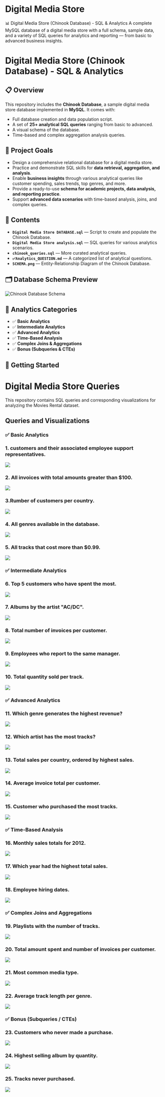#  Digital Media Store
📊 Digital Media Store (Chinook Database) - SQL &amp; Analytics A complete MySQL database of a digital media store with a full schema, sample data, and a variety of SQL queries for analytics and reporting — from basic to advanced business insights.
# Digital Media Store (Chinook Database) - SQL & Analytics

## 📋 Overview
This repository includes the **Chinook Database**, a sample digital media store database implemented in **MySQL**. It comes with:
- Full database creation and data population script.
- A set of **25+ analytical SQL queries** ranging from basic to advanced.
- A visual schema of the database.
- Time-based and complex aggregation analysis queries.

## 🎯 Project Goals
- Design a comprehensive relational database for a digital media store.
- Practice and demonstrate SQL skills for **data retrieval, aggregation, and analysis**.
- Enable **business insights** through various analytical queries like customer spending, sales trends, top genres, and more.
- Provide a ready-to-use **schema for academic projects, data analysis, and reporting practice**.
- Support **advanced data scenarios** with time-based analysis, joins, and complex queries.

## 📂 Contents
- **`Digital Media Store DATABASE.sql`** — Script to create and populate the Chinook Database.
- **`Digital Media Store analysis.sql`** — SQL queries for various analytics scenarios.
- **`chinook_queries.sql`** — More curated analytical queries.
- **`✅Analytics_QUESTION.md`** — A categorized list of analytical questions.
- **`SCHEMA.png`** — Entity-Relationship Diagram of the Chinook Database.

## 🗂️ Database Schema Preview
![Chinook Database Schema](SCHEMA.png)

## 🧩 Analytics Categories
- ✅ **Basic Analytics**
- ✅ **Intermediate Analytics**
- ✅ **Advanced Analytics**
- ✅ **Time-Based Analysis**
- ✅ **Complex Joins & Aggregations**
- ✅ **Bonus (Subqueries & CTEs)**

## 🚀 Getting Started
#   Digital Media Store Queries

This repository contains SQL queries and corresponding visualizations for analyzing the Movies Rental dataset.

## Queries and Visualizations
### ✅ Basic Analytics
### 1. customers and their associated employee support representatives.
![](https://github.com/Harshad820/-Digital-Media-Store/blob/main/code%20file/1.png)

###  2. All invoices with total amounts greater than $100.
![](https://github.com/Harshad820/-Digital-Media-Store/blob/main/code%20file/2.png)

###  3.Rumber of customers per country.
![](https://github.com/Harshad820/-Digital-Media-Store/blob/main/code%20file/3.png)

###  4. All genres available in the database.
![](https://github.com/Harshad820/-Digital-Media-Store/blob/main/code%20file/4.png)

###  5. All tracks that cost more than $0.99.
![](https://github.com/Harshad820/-Digital-Media-Store/blob/main/code%20file/5.png)
### ✅ Intermediate Analytics
###  6. Top 5 customers who have spent the most.
![](https://github.com/Harshad820/-Digital-Media-Store/blob/main/code%20file/6.png)

###  7. Albums by the artist "AC/DC".
![](https://github.com/Harshad820/-Digital-Media-Store/blob/main/code%20file/7.png)

###  8. Total number of invoices per customer.
![](https://github.com/Harshad820/-Digital-Media-Store/blob/main/code%20file/8.png)

### 9. Employees who report to the same manager.
![](https://github.com/Harshad820/-Digital-Media-Store/blob/main/code%20file/9.png)

### 10. Total quantity sold per track.
![](https://github.com/Harshad820/-Digital-Media-Store/blob/main/code%20file/10.png)
### ✅ Advanced Analytics
### 11. Which genre generates the highest revenue?
![](https://github.com/Harshad820/-Digital-Media-Store/blob/main/code%20file/11.png)
### 12. Which artist has the most tracks?
![](https://github.com/Harshad820/-Digital-Media-Store/blob/main/code%20file/12.png)
### 13. Total sales per country, ordered by highest sales.
![](https://github.com/Harshad820/-Digital-Media-Store/blob/main/code%20file/13.png)
### 14. Average invoice total per customer.
![](https://github.com/Harshad820/-Digital-Media-Store/blob/main/code%20file/14.png)


### 15. Customer who purchased the most tracks.
![](https://github.com/Harshad820/-Digital-Media-Store/blob/main/code%20file/15.png)
### ✅ Time-Based Analysis
### 16. Monthly sales totals for 2012.
![](https://github.com/Harshad820/-Digital-Media-Store/blob/main/code%20file/16.png)
### 17. Which year had the highest total sales.
![](https://github.com/Harshad820/-Digital-Media-Store/blob/main/code%20file/17.png)
### 18. Employee hiring dates.
![](https://github.com/Harshad820/-Digital-Media-Store/blob/main/code%20file/18.png)
### ✅ Complex Joins and Aggregations
### 19. Playlists with the number of tracks.
![](https://github.com/Harshad820/-Digital-Media-Store/blob/main/code%20file/19.png)
### 20. Total amount spent and number of invoices per customer.
![](https://github.com/Harshad820/-Digital-Media-Store/blob/main/code%20file/20.png)
### 21. Most common media type.
![](https://github.com/Harshad820/-Digital-Media-Store/blob/main/code%20file/21.png)
### 22. Average track length per genre.
![](https://github.com/Harshad820/-Digital-Media-Store/blob/main/code%20file/22.png)
### ✅ Bonus (Subqueries / CTEs)
### 23. Customers who never made a purchase.
![](https://github.com/Harshad820/-Digital-Media-Store/blob/main/code%20file/23.png)
### 24. Highest selling album by quantity.
![](https://github.com/Harshad820/-Digital-Media-Store/blob/main/code%20file/24.png)
### 25. Tracks never purchased.
![](https://github.com/Harshad820/-Digital-Media-Store/blob/main/code%20file/25.png)

